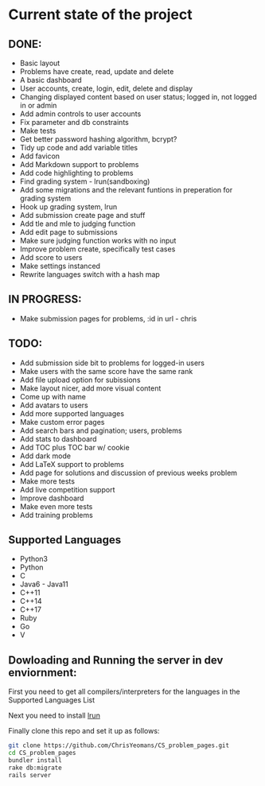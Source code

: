 # Current state of the project

## DONE:
* Basic layout
* Problems have create, read, update and delete
* A basic dashboard
* User accounts, create, login, edit, delete and display
* Changing displayed content based on user status; logged in, not logged in or admin
* Add admin controls to user accounts
* Fix parameter and db constraints
* Make tests
* Get better password hashing algorithm, bcrypt?
* Tidy up code and add variable titles
* Add favicon
* Add Markdown support to problems
* Add code highlighting to problems
* Find grading system - lrun(sandboxing)
* Add some migrations and the relevant funtions in preperation for grading system
* Hook up grading system, lrun
* Add submission create page and stuff
* Add tle and mle to judging function
* Add edit page to submissions
* Make sure judging function works with no input
* Improve problem create, specifically test cases
* Add score to users
* Make settings instanced
* Rewrite languages switch with a hash map

## IN PROGRESS: 
* Make submission pages for problems, :id in url - chris

## TODO:
* Add submission side bit to problems for logged-in users
* Make users with the same score have the same rank
* Add file upload option for subissions
* Make layout nicer, add more visual content
* Come up with name
* Add avatars to users
* Add more supported languages
* Make custom error pages
* Add search bars and pagination; users, problems
* Add stats to dashboard
* Add TOC plus TOC bar w/ cookie
* Add dark mode
* Add LaTeX support to problems
* Add page for solutions and discussion of previous weeks problem
* Make more tests
* Add live competition support
* Improve dashboard
* Make even more tests
* Add training problems

## Supported Languages
* Python3
* Python
* C
* Java6 - Java11
* C++11
* C++14
* C++17
* Ruby
* Go
* V

## Dowloading and Running the server in dev enviornment:
First you need to get all compilers/interpreters for the languages in the Supported Languages List

Next you need to install [lrun](https://github.com/quark-zju/lrun)

Finally clone this repo and set it up as follows:

```bash
git clone https://github.com/ChrisYeomans/CS_problem_pages.git
cd CS_problem_pages
bundler install
rake db:migrate
rails server
```
